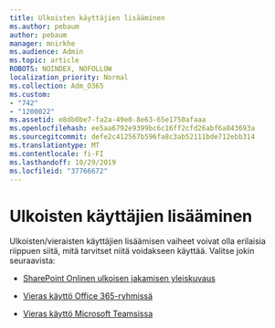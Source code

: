 ```yaml
---
title: Ulkoisten käyttäjien lisääminen
ms.author: pebaum
author: pebaum
manager: mnirkhe
ms.audience: Admin
ms.topic: article
ROBOTS: NOINDEX, NOFOLLOW
localization_priority: Normal
ms.collection: Adm_O365
ms.custom:
- "742"
- "1200022"
ms.assetid: e8db0be7-fa2a-49e0-8e63-65e1750afaaa
ms.openlocfilehash: ee5aa6792e9399bc6c16ff2cfd26abf6a843693a
ms.sourcegitcommit: defe2c412567b596fa8c3ab52111bde712ebb314
ms.translationtype: MT
ms.contentlocale: fi-FI
ms.lasthandoff: 10/29/2019
ms.locfileid: "37766672"
---
```

# <a name="adding-external-users"></a>Ulkoisten käyttäjien lisääminen

Ulkoisten/vieraisten käyttäjien lisäämisen vaiheet voivat olla erilaisia riippuen siitä, mitä tarvitset niitä voidakseen käyttää. Valitse jokin seuraavista:
  
- [SharePoint Onlinen ulkoisen jakamisen yleiskuvaus](https://docs.microsoft.com/sharepoint/external-sharing-overview)

- [Vieras käyttö Office 365-ryhmissä](https://support.office.com/en-gb/article/guest-access-in-office-365-groups-bfc7a840-868f-4fd6-a390-f347bf51aff6)

- [Vieras käyttö Microsoft Teamsissa](https://docs.microsoft.com/microsoftteams/guest-access-checklist)
